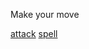 Make your move

[attack](https://github.com/seanewest/rpg/blob/master/moves/ssa.md)
[spell](undefined/sss.md)
